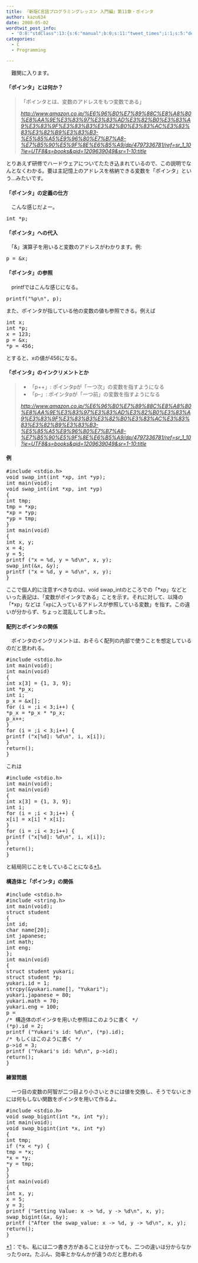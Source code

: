 ```yaml
---
title: 『新版C言語プログラミングレッスン 入門編』第11章・ポインタ
author: kazu634
date: 2008-05-02
wordtwit_post_info:
  - 'O:8:"stdClass":13:{s:6:"manual";b:0;s:11:"tweet_times";i:1;s:5:"delay";i:0;s:7:"enabled";i:1;s:10:"separation";s:2:"60";s:7:"version";s:3:"3.7";s:14:"tweet_template";b:0;s:6:"status";i:2;s:6:"result";a:0:{}s:13:"tweet_counter";i:2;s:13:"tweet_log_ids";a:1:{i:0;i:3971;}s:9:"hash_tags";a:0:{}s:8:"accounts";a:1:{i:0;s:7:"kazu634";}}'
categories:
  - C
  - Programming

---
```

<div class="section">
<p>
    　難関に入ります。
</p>
  
<h4>
    「ポインタ」とは何か？
</h4>
  
<blockquote title="http" cite="http://www.amazon.co.jp/%E6%96%B0%E7%89%88C%E8%A8%80%E8%AA%9E%E3%83%97%E3%83%AD%E3%82%B0%E3%83%A9%E3%83%9F%E3%83%B3%E3%82%B0%E3%83%AC%E3%83%83%E3%82%B9%E3%83%B3-%E5%85%A5%E9%96%80%E7%B7%A8-%E7%B5%90%E5%9F%8E%E6%B5%A9/dp/4797336781/ref=sr_1_10?ie=UTF8&s=books&qid=1209639049&sr=1-10">
<p>
      「ポインタとは、変数のアドレスをもつ変数である」
</p>
    
<p>
<cite><a href="http://www.amazon.co.jp/%E6%96%B0%E7%89%88C%E8%A8%80%E8%AA%9E%E3%83%97%E3%83%AD%E3%82%B0%E3%83%A9%E3%83%9F%E3%83%B3%E3%82%B0%E3%83%AC%E3%83%83%E3%82%B9%E3%83%B3-%E5%85%A5%E9%96%80%E7%B7%A8-%E7%B5%90%E5%9F%8E%E6%B5%A9/dp/4797336781/ref=sr_1_10?ie=UTF8&s=books&qid=1209639049&sr=1-10" onclick="__gaTracker('send', 'event', 'outbound-article', 'http://www.amazon.co.jp/%E6%96%B0%E7%89%88C%E8%A8%80%E8%AA%9E%E3%83%97%E3%83%AD%E3%82%B0%E3%83%A9%E3%83%9F%E3%83%B3%E3%82%B0%E3%83%AC%E3%83%83%E3%82%B9%E3%83%B3-%E5%85%A5%E9%96%80%E7%B7%A8-%E7%B5%90%E5%9F%8E%E6%B5%A9/dp/4797336781/ref=sr_1_10?ie=UTF8&s=books&qid=1209639049&sr=1-10', 'http://www.amazon.co.jp/%E6%96%B0%E7%89%88C%E8%A8%80%E8%AA%9E%E3%83%97%E3%83%AD%E3%82%B0%E3%83%A9%E3%83%9F%E3%83%B3%E3%82%B0%E3%83%AC%E3%83%83%E3%82%B9%E3%83%B3-%E5%85%A5%E9%96%80%E7%B7%A8-%E7%B5%90%E5%9F%8E%E6%B5%A9/dp/4797336781/ref=sr_1_10?ie=UTF8&#038;s=books&#038;qid=1209639049&#038;sr=1-10:title');" target="_blank">http://www.amazon.co.jp/%E6%96%B0%E7%89%88C%E8%A8%80%E8%AA%9E%E3%83%97%E3%83%AD%E3%82%B0%E3%83%A9%E3%83%9F%E3%83%B3%E3%82%B0%E3%83%AC%E3%83%83%E3%82%B9%E3%83%B3-%E5%85%A5%E9%96%80%E7%B7%A8-%E7%B5%90%E5%9F%8E%E6%B5%A9/dp/4797336781/ref=sr_1_10?ie=UTF8&s=books&qid=1209639049&sr=1-10:title</a></cite>
</p>
</blockquote>
  
<p>
    とりあえず研修でハードウェアについてたたき込まれているので、この説明でなんとなくわかる。要は主記憶上のアドレスを格納できる変数を「ポインタ」という…みたいです。
</p>
  
<p>
<a name="seemore"></a>
</p>
  
<h4>
    「ポインタ」の定義の仕方
</h4>
  
<p>
    　こんな感じだよー。
</p>
  
<pre class="syntax-highlight">
<span class="synType">int</span> *p;
</pre>
  
<h4>
    「ポインタ」への代入
</h4>
  
<p>
    　「&」演算子を用いると変数のアドレスがわかります。例:
</p>
  
<pre class="syntax-highlight">
p = &#38;x;
</pre>
  
<h4>
    「ポインタ」の参照
</h4>
  
<p>
    　printfではこんな感じになる。
</p>
  
<pre class="syntax-highlight">
printf(<span class="synConstant">&#34;</span><span class="synSpecial">%p\n</span><span class="synConstant">&#34;</span>, p);
</pre>
  
<p>
    また、ポインタが指している他の変数の値も参照できる。例えば
</p>
  
<pre class="syntax-highlight">
<span class="synType">int</span> x;
<span class="synType">int</span> *p;
x = <span class="synConstant">123</span>;
p = &#38;x;
*p = <span class="synConstant">456</span>;
</pre>
  
<p>
    とすると、xの値が456になる。
</p>
  
<h4>
    「ポインタ」のインクリメントとか
</h4>
  
<blockquote title="http" cite="http://www.amazon.co.jp/%E6%96%B0%E7%89%88C%E8%A8%80%E8%AA%9E%E3%83%97%E3%83%AD%E3%82%B0%E3%83%A9%E3%83%9F%E3%83%B3%E3%82%B0%E3%83%AC%E3%83%83%E3%82%B9%E3%83%B3-%E5%85%A5%E9%96%80%E7%B7%A8-%E7%B5%90%E5%9F%8E%E6%B5%A9/dp/4797336781/ref=sr_1_10?ie=UTF8&s=books&qid=1209639049&sr=1-10">
<ul>
<li>
        「p++」: ポインタpが「一つ次」の変数を指すようになる
</li>
<li>
        「p&#8211;」: ポインタpが「一つ前」の変数を指すようになる
</li>
</ul>
    
<p>
<cite><a href="http://www.amazon.co.jp/%E6%96%B0%E7%89%88C%E8%A8%80%E8%AA%9E%E3%83%97%E3%83%AD%E3%82%B0%E3%83%A9%E3%83%9F%E3%83%B3%E3%82%B0%E3%83%AC%E3%83%83%E3%82%B9%E3%83%B3-%E5%85%A5%E9%96%80%E7%B7%A8-%E7%B5%90%E5%9F%8E%E6%B5%A9/dp/4797336781/ref=sr_1_10?ie=UTF8&s=books&qid=1209639049&sr=1-10" onclick="__gaTracker('send', 'event', 'outbound-article', 'http://www.amazon.co.jp/%E6%96%B0%E7%89%88C%E8%A8%80%E8%AA%9E%E3%83%97%E3%83%AD%E3%82%B0%E3%83%A9%E3%83%9F%E3%83%B3%E3%82%B0%E3%83%AC%E3%83%83%E3%82%B9%E3%83%B3-%E5%85%A5%E9%96%80%E7%B7%A8-%E7%B5%90%E5%9F%8E%E6%B5%A9/dp/4797336781/ref=sr_1_10?ie=UTF8&s=books&qid=1209639049&sr=1-10', 'http://www.amazon.co.jp/%E6%96%B0%E7%89%88C%E8%A8%80%E8%AA%9E%E3%83%97%E3%83%AD%E3%82%B0%E3%83%A9%E3%83%9F%E3%83%B3%E3%82%B0%E3%83%AC%E3%83%83%E3%82%B9%E3%83%B3-%E5%85%A5%E9%96%80%E7%B7%A8-%E7%B5%90%E5%9F%8E%E6%B5%A9/dp/4797336781/ref=sr_1_10?ie=UTF8&#038;s=books&#038;qid=1209639049&#038;sr=1-10:title');" target="_blank">http://www.amazon.co.jp/%E6%96%B0%E7%89%88C%E8%A8%80%E8%AA%9E%E3%83%97%E3%83%AD%E3%82%B0%E3%83%A9%E3%83%9F%E3%83%B3%E3%82%B0%E3%83%AC%E3%83%83%E3%82%B9%E3%83%B3-%E5%85%A5%E9%96%80%E7%B7%A8-%E7%B5%90%E5%9F%8E%E6%B5%A9/dp/4797336781/ref=sr_1_10?ie=UTF8&s=books&qid=1209639049&sr=1-10:title</a></cite>
</p>
</blockquote>
  
<h4>
    例
</h4>
  
<pre class="syntax-highlight">
<span class="synPreProc">#include </span><span class="synConstant">&#60;stdio.h&#62;</span>
<span class="synType">void</span> swap_int(<span class="synType">int</span> *xp, <span class="synType">int</span> *yp);
<span class="synType">int</span> main(<span class="synType">void</span>);
<span class="synType">void</span> swap_int(<span class="synType">int</span> *xp, <span class="synType">int</span> *yp)
{
<span class="synType">int</span> tmp;
tmp = *xp;
*xp = *yp;
*yp = tmp;
}
<span class="synType">int</span> main(<span class="synType">void</span>)
{
<span class="synType">int</span> x, y;
x = <span class="synConstant">4</span>;
y = <span class="synConstant">5</span>;
printf (<span class="synConstant">&#34;x = </span><span class="synSpecial">%d</span><span class="synConstant">, y = </span><span class="synSpecial">%d\n</span><span class="synConstant">&#34;</span>, x, y);
swap_int(&#38;x, &#38;y);
printf (<span class="synConstant">&#34;x = </span><span class="synSpecial">%d</span><span class="synConstant">, y = </span><span class="synSpecial">%d\n</span><span class="synConstant">&#34;</span>, x, y);
}
</pre>
  
<p>
    ここで個人的に注意すべきなのは、void swap_intのところでの「*xp」などといった表記は、「変数がポインタである」ことを示す。それに対して、以降の「*xp」などは「xpに入っているアドレスが参照している変数」を指す。この違いが分からず、ちょっと混乱してしまった。
</p>
  
<h4>
    配列とポインタの関係
</h4>
  
<p>
    　ポインタのインクリメントは、おそらく配列の内部で使うことを想定しているのだと思われる。
</p>
  
<pre class="syntax-highlight">
<span class="synPreProc">#include </span><span class="synConstant">&#60;stdio.h&#62;</span>
<span class="synType">int</span> main(<span class="synType">void</span>);
<span class="synType">int</span> main(<span class="synType">void</span>)
{
<span class="synType">int</span> x[<span class="synConstant">3</span>] = {<span class="synConstant">1</span>, <span class="synConstant">3</span>, <span class="synConstant">9</span>};
<span class="synType">int</span> *p_x;
<span class="synType">int</span> i;
p_x = &#38;x[<span class="synConstant"></span>];
<span class="synStatement">for</span> (i = <span class="synConstant"></span>;i &#60; <span class="synConstant">3</span>;i++) {
*p_x = *p_x * *p_x;
p_x++;
}
<span class="synStatement">for</span> (i = <span class="synConstant"></span>;i &#60; <span class="synConstant">3</span>;i++) {
printf (<span class="synConstant">&#34;x[</span><span class="synSpecial">%d</span><span class="synConstant">]: </span><span class="synSpecial">%d\n</span><span class="synConstant">&#34;</span>, i, x[i]);
}
<span class="synStatement">return</span>(<span class="synConstant"></span>);
}
</pre>
  
<p>
    これは
</p>
  
<pre class="syntax-highlight">
<span class="synPreProc">#include </span><span class="synConstant">&#60;stdio.h&#62;</span>
<span class="synType">int</span> main(<span class="synType">void</span>);
<span class="synType">int</span> main(<span class="synType">void</span>)
{
<span class="synType">int</span> x[<span class="synConstant">3</span>] = {<span class="synConstant">1</span>, <span class="synConstant">3</span>, <span class="synConstant">9</span>};
<span class="synType">int</span> i;
<span class="synStatement">for</span> (i = <span class="synConstant"></span>;i &#60; <span class="synConstant">3</span>;i++) {
x[i] = x[i] * x[i];
}
<span class="synStatement">for</span> (i = <span class="synConstant"></span>;i &#60; <span class="synConstant">3</span>;i++) {
printf (<span class="synConstant">&#34;x[</span><span class="synSpecial">%d</span><span class="synConstant">]: </span><span class="synSpecial">%d\n</span><span class="synConstant">&#34;</span>, i, x[i]);
}
<span class="synStatement">return</span>(<span class="synConstant"></span>);
}
</pre>
  
<p>
    と結局同じことをしていることになる<span class="footnote"><a href="/sirocco634/#f1" name="fn1" title="でも、私には二つ書き方があることは分かっても、二つの違いは分からなかったりorz。たぶん、効率とかなんかが違うのだと思われる">*1</a></span>。
</p>
  
<h4>
    構造体と「ポインタ」の関係
</h4>
  
<pre class="syntax-highlight">
<span class="synPreProc">#include </span><span class="synConstant">&#60;stdio.h&#62;</span>
<span class="synPreProc">#include </span><span class="synConstant">&#60;string.h&#62;</span>
<span class="synType">int</span> main(<span class="synType">void</span>);
<span class="synType">struct</span> student
{
<span class="synType">int</span> id;
<span class="synType">char</span> name[<span class="synConstant">20</span>];
<span class="synType">int</span> japanese;
<span class="synType">int</span> math;
<span class="synType">int</span> eng;
};
<span class="synType">int</span> main(<span class="synType">void</span>)
{
<span class="synType">struct</span> student yukari;
<span class="synType">struct</span> student *p;
yukari.id = <span class="synConstant">1</span>;
strcpy(&#38;yukari.name[<span class="synConstant"></span>], <span class="synConstant">&#34;Yukari&#34;</span>);
yukari.japanese = <span class="synConstant">80</span>;
yukari.math = <span class="synConstant">70</span>;
yukari.eng = <span class="synConstant">100</span>;
p =
<span class="synComment">/* 構造体のポインタを用いた参照はこのように書く */</span>
(*p).id = <span class="synConstant">2</span>;
printf (<span class="synConstant">&#34;Yukari's id: </span><span class="synSpecial">%d\n</span><span class="synConstant">&#34;</span>, (*p).id);
<span class="synComment">/* もしくはこのように書く */</span>
p-&#62;id = <span class="synConstant">3</span>;
printf (<span class="synConstant">&#34;Yukari's id: </span><span class="synSpecial">%d\n</span><span class="synConstant">&#34;</span>, p-&#62;id);
<span class="synStatement">return</span>(<span class="synConstant"></span>);
}
</pre>
  
<h4>
    練習問題
</h4>
  
<p>
    　一つ目の変数の阿智が二つ目より小さいときには値を交換し、そうでないときには何もしない関数をポインタを用いて作るよ。
</p>
  
<pre class="syntax-highlight">
<span class="synPreProc">#include </span><span class="synConstant">&#60;stdio.h&#62;</span>
<span class="synType">void</span> swap_bigint(<span class="synType">int</span> *x, <span class="synType">int</span> *y);
<span class="synType">int</span> main(<span class="synType">void</span>);
<span class="synType">void</span> swap_bigint(<span class="synType">int</span> *x, <span class="synType">int</span> *y)
{
<span class="synType">int</span> tmp;
<span class="synStatement">if</span> (*x &#60; *y) {
tmp = *x;
*x = *y;
*y = tmp;
}
}
<span class="synType">int</span> main(<span class="synType">void</span>)
{
<span class="synType">int</span> x, y;
x = <span class="synConstant">5</span>;
y = <span class="synConstant">3</span>;
printf (<span class="synConstant">&#34;Setting Value: x -&#62; </span><span class="synSpecial">%d</span><span class="synConstant">, y -&#62; </span><span class="synSpecial">%d\n</span><span class="synConstant">&#34;</span>, x, y);
swap_bigint(&#38;x, &#38;y);
printf (<span class="synConstant">&#34;After the swap_value: x -&#62; </span><span class="synSpecial">%d</span><span class="synConstant">, y -&#62; </span><span class="synSpecial">%d\n</span><span class="synConstant">&#34;</span>, x, y);
<span class="synStatement">return</span>(<span class="synConstant"></span>);
}
</pre>
</div>

<div class="footnote">
<p class="footnote">
<a href="/sirocco634/#fn1" name="f1">*1</a>：でも、私には二つ書き方があることは分かっても、二つの違いは分からなかったりorz。たぶん、効率とかなんかが違うのだと思われる
</p>
</div>

